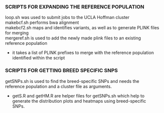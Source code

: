 
### SCRIPTS FOR EXPANDING THE REFERENCE POPULATION <br />
loop.sh was used to submit jobs to the UCLA Hoffman cluster <br />
makebcf.sh performs bwa alignment <br />
makebcf2.sh maps and identifies variants, as well as to generate PLINK files for merging <br />
mergeref.sh is used to add the newly made plink files to an existing reference population <br />
+ it takes a list of PLINK prefixes to merge with the reference population identified within the script <br />

### SCRIPTS FOR GETTING BREED SPECIFIC SNPS <br />
getSNPs.sh is used to find the breed-specific SNPs and needs the reference population and a cluster file as arguments. <br />
+ getS.R and getHM.R are helper files for getSNPs.sh which help to generate the distribution plots and heatmaps using breed-specific SNPs. <br />


